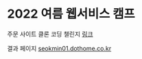 # 2022 여름 웹서비스 캠프

주문 사이트 클론 코딩 챌린지 [링크](https://www.frontendmentor.io/challenges/order-summary-component-QlPmajDUj)

결과 페이지 [seokmin01.dothome.co.kr](http://seokmin01.dothome.co.kr/)
